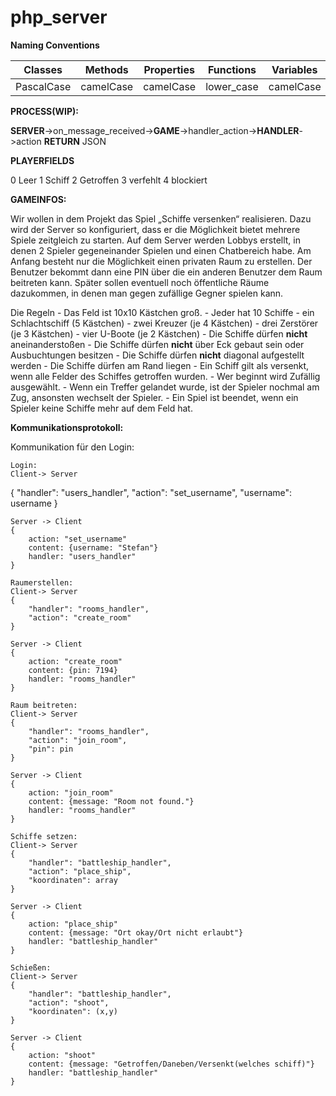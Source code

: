 # php_server

**Naming Conventions**

| Classes | Methods | Properties | Functions | Variables | Interfaces |
| --- | --- | --- | --- | --- | --- |
| PascalCase | camelCase | camelCase | lower_case | camelCase | iPascalCase |

**PROCESS(WIP):**

**SERVER**->on_message_received->**GAME**->handler_action->**HANDLER**->action **RETURN** JSON

**PLAYERFIELDS**

0 Leer
1 Schiff
2 Getroffen
3 verfehlt
4 blockiert

**GAMEINFOS:**

Wir wollen in dem Projekt das Spiel „Schiffe versenken“ realisieren.
Dazu wird der Server so konfiguriert, dass er die Möglichkeit bietet mehrere Spiele zeitgleich zu starten.
Auf dem Server werden Lobbys erstellt, in denen 2 Spieler gegeneinander Spielen und einen Chatbereich habe.
Am Anfang besteht nur die Möglichkeit einen privaten Raum zu erstellen.
Der Benutzer bekommt dann eine PIN über die ein anderen Benutzer dem Raum beitreten kann.
Später sollen eventuell noch öffentliche Räume dazukommen, in denen man gegen zufällige Gegner spielen kann.

Die Regeln 
    - Das Feld ist 10x10 Kästchen groß.
    - Jeder hat 10 Schiffe
        - ein Schlachtschiff (5 Kästchen)
        - zwei Kreuzer (je 4 Kästchen)
        - drei Zerstörer (je 3 Kästchen)
        - vier U-Boote (je 2 Kästchen)
        - Die Schiffe dürfen **nicht** aneinanderstoßen
        - Die Schiffe dürfen **nicht** über Eck gebaut sein oder Ausbuchtungen besitzen
        - Die Schiffe dürfen **nicht** diagonal aufgestellt werden
        - Die Schiffe dürfen am Rand liegen
    - Ein Schiff gilt als versenkt, wenn alle Felder des Schiffes getroffen wurden. 
    - Wer beginnt wird Zufällig ausgewählt.
    - Wenn ein Treffer gelandet wurde, ist der Spieler nochmal am Zug, ansonsten wechselt der Spieler.
    - Ein Spiel ist beendet, wenn ein Spieler keine Schiffe mehr auf dem Feld hat.


**Kommunikationsprotokoll:**

Kommunikation für den Login:

    Login:
    Client-> Server
   {
        "handler": "users_handler",
        "action": "set_username",
        "username": username
    }

    Server -> Client
    {
        action: "set_username"
        content: {username: "Stefan"}
        handler: "users_handler"
    }

    Raumerstellen:
    Client-> Server
    {
        "handler": "rooms_handler",
        "action": "create_room"
    }   

    Server -> Client
    {
        action: "create_room"
        content: {pin: 7194}
        handler: "rooms_handler"
    }

    Raum beitreten:
    Client-> Server
    {
        "handler": "rooms_handler",
        "action": "join_room",
        "pin": pin
    }   

    Server -> Client
    {
        action: "join_room"
        content: {message: "Room not found."}
        handler: "rooms_handler"
    }

    Schiffe setzen: 
    Client-> Server
    {
        "handler": "battleship_handler",
        "action": "place_ship",
        "koordinaten": array
    }   

    Server -> Client
    {
        action: "place_ship"
        content: {message: "Ort okay/Ort nicht erlaubt"}
        handler: "battleship_handler"
    }

    Schießen:
    Client-> Server
    {
        "handler": "battleship_handler",
        "action": "shoot",
        "koordinaten": (x,y)
    }

    Server -> Client
    {
        action: "shoot"
        content: {message: "Getroffen/Daneben/Versenkt(welches schiff)"}
        handler: "battleship_handler"
    }

